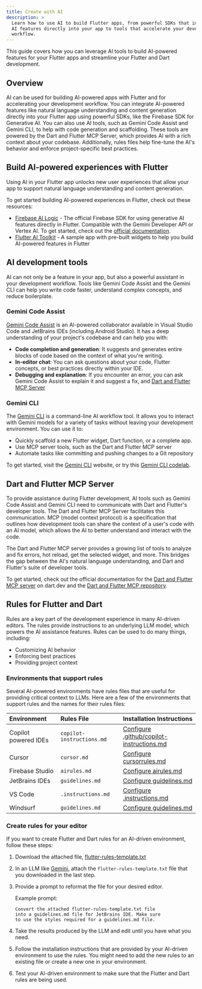 ```yaml
---
title: Create with AI
description: >
  Learn how to use AI to build Flutter apps, from powerful SDKs that integrate
  AI features directly into your app to tools that accelerate your development
  workflow.
---
```


This guide covers how you can leverage AI tools to build AI-powered features for
your Flutter apps and streamline your Flutter and Dart development.

## Overview

AI can be used for building AI-powered apps with Flutter and
for accelerating your development workflow. You can
integrate AI-powered features like
natural language understanding and content generation
directly into your Flutter app using powerful SDKs,
like the Firebase SDK for Generative AI. You can also use
AI tools, such as Gemini Code Assist and Gemini CLI, to help
with code generation and scaffolding. These tools are
powered by the Dart and Flutter MCP Server, which provides
AI with a rich context about your codebase. Additionally,
rules files help fine-tune the AI's behavior and enforce
project-specific best practices.

## Build AI-powered experiences with Flutter

Using AI in your Flutter app unlocks new user experiences that allow your app
to support natural language understanding and content generation. 

To get started building AI-powered experiences in Flutter, check out these 
resources:

* [Firebase AI Logic][] - The official Firebase SDK for using generative AI
  features directly in Flutter. Compatible with the Gemini Developer API or
  Vertex AI. To get started, check out the
  [official documentation][firebase-ai-logic-docs].
* [Flutter AI Toolkit][] - A sample app with pre-built widgets to help you build
  AI-powered features in Flutter

[Firebase AI Logic]: {{site.firebase}}/docs/ai-logic
[firebase-ai-logic-docs]: {{site.firebase}}/docs/ai-logic/get-started
[Flutter AI Toolkit]: {{site.url}}/ai-toolkit

## AI development tools

AI can not only be a feature in your app, but also a powerful assistant in your
development workflow. Tools like Gemini Code Assist and the Gemini CLI can help
you write code faster, understand complex concepts, and reduce boilerplate.

### Gemini Code Assist

[Gemini Code Assist][] is an AI-powered collaborator available in
Visual Studio Code and JetBrains IDEs (including Android Studio). It has a deep
understanding of your project's codebase and can help you with:

* **Code completion and generation**: It suggests and generates entire blocks of
  code based on the context of what you're writing.
* **In-editor chat**: You can ask questions about your code, Flutter concepts,
  or best practices directly within your IDE.
* **Debugging and explanation**: If you encounter an error, you can ask Gemini
  Code Assist to explain it and suggest a fix, and
  [Dart and Flutter MCP Server][dart-mcp-flutter-docs]

[Gemini Code Assist]: https://codeassist.google/

### Gemini CLI

The [Gemini CLI][] is a command-line AI workflow tool. It allows you to interact
with Gemini models for a variety of tasks without leaving your development
environment. You can use it to:

* Quickly scaffold a new Flutter widget, Dart function, or a complete app.
* Use MCP server tools, such as the Dart and Flutter MCP server
* Automate tasks like committing and pushing changes to a Git repository

To get started, visit the [Gemini CLI][] website, or try this
[Gemini CLI codelab][].

[Gemini CLI]: {{site.github}}/google-gemini/gemini-cli
[Gemini CLI codelab]: https://codelabs.developers.google.com/gemini-cli-hands-on

## Dart and Flutter MCP Server

To provide assistance during Flutter development, AI tools such as
Gemini Code Assist and Gemini CLI need to communicate with Dart
and Flutter's developer tools. The Dart and
Flutter MCP Server facilitates this communication.
MCP (model context protocol) is a specification that
outlines how development tools can share the context of a user's code
with an AI model, which allows the AI to better understand and interact
with the code.

The Dart and Flutter MCP server provides a growing list of tools to analyze
and fix errors, hot reload, get the selected widget, and more. This bridges
the gap between the AI's natural language understanding, and
Dart and Flutter's suite of developer tools.

To get started, check out the official documentation for the
[Dart and Flutter MCP server][dart-mcp-dart-docs]
on dart.dev and the [Dart and Flutter MCP repository][dart-mcp-github].

[dart-mcp-dart-docs]: {{site.dart-site}}/tools/mcp-server
[dart-mcp-github]: {{site.github}}/dart-lang/ai/tree/main/pkgs/dart_mcp_server
[dart-mcp-flutter-docs]: #dart-and-flutter-mcp-server

## Rules for Flutter and Dart

Rules are a key part of the development experience in many
AI-driven editors. The rules provide instructions to an
underlying LLM model, which powers the
AI assistance features. Rules can be used to do many things,
including:

*   Customizing AI behavior
*   Enforcing best practices
*   Providing project context

### Environments that support rules

Several AI-powered environments have rules files
that are useful for providing critical context to LLMs.
Here are a few of the environments that support
rules and the names for their rules files:

| Environment | Rules File | Installation Instructions |
| :--- | :--- | :--- |
| Copilot powered IDEs | `copilot-instructions.md` | [Configure .github/copilot-instructions.md][] |
| Cursor | `cursor.md` | [Configure cursorrules.md][] |
| Firebase Studio | `airules.md` | [Configure airules.md][] |
| JetBrains IDEs | `guidelines.md` | [Configure guidelines.md][] |
| VS Code | `.instructions.md` | [Configure .instructions.md][] |
| Windsurf | `guidelines.md` | [Configure guidelines.md][] |

[Configure airules.md]: https://firebase.google.com/docs/studio/set-up-gemini#custom-instructions
[Configure .github/copilot-instructions.md]: https://code.visualstudio.com/docs/copilot/copilot-customization#_custom-instructions
[Configure cursorrules.md]: https://docs.cursor.com/en/context/rules
[Configure guidelines.md]: https://www.jetbrains.com/help/junie/customize-guidelines.html
[Configure .instructions.md]: https://code.visualstudio.com/docs/copilot/copilot-customization#_custom-instructions
[Configure guidelines.md]: https://docs.windsurf.com/windsurf/cascade/memories#rules

### Create rules for your editor

If you want to create Flutter and Dart rules for an
AI-driven environment, follow these steps:

1.  Download the attached file,
    <a href="/assets/files/flutter-rules-template.txt" download>flutter-rules-template.txt</a>

1.  In an LLM like [Gemini][], attach the
    `flutter-rules-template.txt` file that you downloaded in
    the last step.
    
1.  Provide a prompt to reformat the file for your desired
    editor.

    Example prompt:

    ```text
    Convert the attached flutter-rules-template.txt file
    into a guidelines.md file for JetBrains IDE. Make sure
    to use the styles required for a guidelines.md file.
    ```

1.  Take the results produced by the LLM and edit until
    you have what you need.

1.  Follow the installation instructions that are provided
    by your AI-driven environment to use the rules. You
    might need to add the new rules to an existing file
    or create a new one in your environment. 

1.  Test your AI-driven environment to make sure that the
    Flutter and Dart rules are being used.

[Gemini]: https://gemini.google.com/
